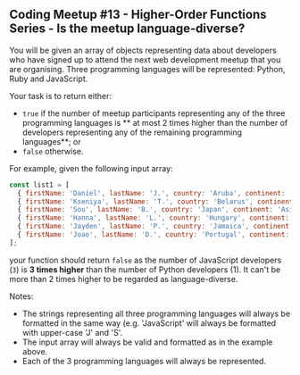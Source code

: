 ## Coding Meetup #13 - Higher-Order Functions Series - Is the meetup language-diverse?
You will be given an array of objects representing data about developers who have signed up to attend the next web development meetup that you are organising. Three programming languages will be represented: Python, Ruby and JavaScript.

Your task is to return either:
<ul>
<li><code>true</code> if the number of meetup participants representing any of the three programming languages is ** at most 2 times higher than the number of developers representing any of the remaining programming languages**; or</li>
<li><code>false</code> otherwise.</li>
</ul>
For example, given the following input array:

```javascript
const list1 = [
  { firstName: 'Daniel', lastName: 'J.', country: 'Aruba', continent: 'Americas', age: 42, language: 'Python' },
  { firstName: 'Kseniya', lastName: 'T.', country: 'Belarus', continent: 'Europe', age: 22, language: 'Ruby' },
  { firstName: 'Sou', lastName: 'B.', country: 'Japan', continent: 'Asia', age: 43, language: 'Ruby' },
  { firstName: 'Hanna', lastName: 'L.', country: 'Hungary', continent: 'Europe', age: 95, language: 'JavaScript' },
  { firstName: 'Jayden', lastName: 'P.', country: 'Jamaica', continent: 'Americas', age: 18, language: 'JavaScript' },
  { firstName: 'Joao', lastName: 'D.', country: 'Portugal', continent: 'Europe', age: 25, language: 'JavaScript' }
];
```
your function should return ```false``` as the number of JavaScript developers (```3```) is <strong>3 times higher</strong> than the number of Python developers (1). It can't be more than 2 times higher to be regarded as language-diverse.

Notes:
<ul>
<li>The strings representing all three programming languages will always be formatted in the same way (e.g. 'JavaScript' will always be formatted with upper-case 'J' and 'S'.</li>
<li>The input array will always be valid and formatted as in the example above.</li>
<li>Each of the 3 programming languages will always be represented.
</li>
</ul>